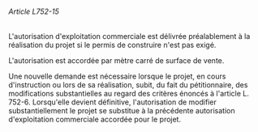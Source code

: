 ###### Article L752-15

L'autorisation d'exploitation commerciale est délivrée préalablement à la réalisation du projet si le permis de construire n'est pas exigé.

L'autorisation est accordée par mètre carré de surface de vente.

Une nouvelle demande est nécessaire lorsque le projet, en cours d'instruction ou lors de sa réalisation, subit, du fait du pétitionnaire, des modifications substantielles au regard des critères énoncés à l'article L. 752-6. Lorsqu'elle devient définitive, l'autorisation de modifier substantiellement le projet se substitue à la précédente autorisation d'exploitation commerciale accordée pour le projet.

